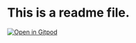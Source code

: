 # This is a readme file.

[![Open in Gitpod](https://gitpod.io/button/open-in-gitpod.svg)](https://gitpod.io/#https://github.com/aozora25/test)
